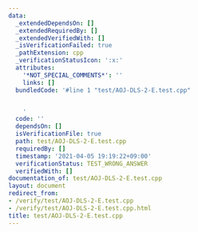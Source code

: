 ```yaml
---
data:
  _extendedDependsOn: []
  _extendedRequiredBy: []
  _extendedVerifiedWith: []
  _isVerificationFailed: true
  _pathExtension: cpp
  _verificationStatusIcon: ':x:'
  attributes:
    '*NOT_SPECIAL_COMMENTS*': ''
    links: []
  bundledCode: '#line 1 "test/AOJ-DLS-2-E.test.cpp"


    '
  code: ''
  dependsOn: []
  isVerificationFile: true
  path: test/AOJ-DLS-2-E.test.cpp
  requiredBy: []
  timestamp: '2021-04-05 19:19:22+09:00'
  verificationStatus: TEST_WRONG_ANSWER
  verifiedWith: []
documentation_of: test/AOJ-DLS-2-E.test.cpp
layout: document
redirect_from:
- /verify/test/AOJ-DLS-2-E.test.cpp
- /verify/test/AOJ-DLS-2-E.test.cpp.html
title: test/AOJ-DLS-2-E.test.cpp
---
```

